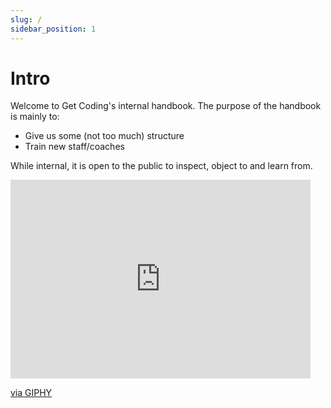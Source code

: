 ```yaml
---
slug: /
sidebar_position: 1
---
```


# Intro

Welcome to Get Coding's internal handbook. The purpose of the handbook is mainly to:

- Give us some (not too much) structure
- Train new staff/coaches

While internal, it is open to the public to inspect, object to and learn from.

<iframe src="https://giphy.com/embed/13d2jHlSlxklVe" width="480" height="318" frameBorder="0" class="giphy-embed" allowFullScreen></iframe><p><a href="https://giphy.com/gifs/reaction-explosion-government-13d2jHlSlxklVe">via GIPHY</a></p>

